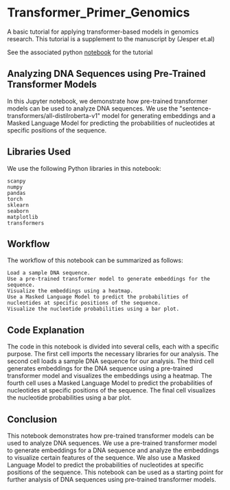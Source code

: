 # Transformer_Primer_Genomics
 A basic tutorial for applying transformer-based models in genomics research.
This tutorial is a supplement to the manuscript by (Jesper et.al)

See the associated python [notebook](https://raw.githubusercontent.com/sumeer1/Transformer_Primer_Genomics/main/Transformer_Primer_Genomics.ipynb) for the tutorial

Analyzing DNA Sequences using Pre-Trained Transformer Models
----------------------------------------------------------------

In this Jupyter notebook, we demonstrate how pre-trained transformer models can be used to analyze DNA sequences. We use the "sentence-transformers/all-distilroberta-v1" model for generating embeddings and a Masked Language Model for predicting the probabilities of nucleotides at specific positions of the sequence.

Libraries Used
-------------------

We use the following Python libraries in this notebook:

    scanpy
    numpy
    pandas
    torch
    sklearn
    seaborn
    matplotlib
    transformers

Workflow
------------

The workflow of this notebook can be summarized as follows:

    Load a sample DNA sequence.
    Use a pre-trained transformer model to generate embeddings for the sequence.
    Visualize the embeddings using a heatmap.
    Use a Masked Language Model to predict the probabilities of nucleotides at specific positions of the sequence.
    Visualize the nucleotide probabilities using a bar plot.

Code Explanation
---------------------

The code in this notebook is divided into several cells, each with a specific purpose. The first cell imports the necessary libraries for our analysis. The second cell loads a sample DNA sequence for our analysis. The third cell generates embeddings for the DNA sequence using a pre-trained transformer model and visualizes the embeddings using a heatmap. The fourth cell uses a Masked Language Model to predict the probabilities of nucleotides at specific positions of the sequence. The final cell visualizes the nucleotide probabilities using a bar plot.

Conclusion
--------------------

This notebook demonstrates how pre-trained transformer models can be used to analyze DNA sequences. We use a pre-trained transformer model to generate embeddings for a DNA sequence and analyze the embeddings to visualize certain features of the sequence. We also use a Masked Language Model to predict the probabilities of nucleotides at specific positions of the sequence. This notebook can be used as a starting point for further analysis of DNA sequences using pre-trained transformer models.
